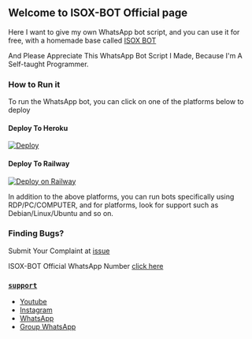 ## Welcome to ISOX-BOT Official page

Here I want to give my own WhatsApp bot script, and you can use it for free, with a homemade base called [ISOX BOT](https://github.com/Arifirazzaq2001/ISOX-BOT)

And Please Appreciate This WhatsApp Bot Script I Made, Because I'm A Self-taught Programmer.

### How to Run it

To run the WhatsApp bot, you can click on one of the platforms below to deploy

#### Deploy To Heroku
[![Deploy](https://www.herokucdn.com/deploy/button.svg)](https://heroku.com/deploy?template=https://github.com/Arifirazzaq2001/ISOX-BOT)

#### Deploy To Railway
[![Deploy on Railway](https://railway.app/button.svg)](https://railway.app/new/template?template=https://github.com/Arifirazzaq2001/ISOX-BOT)

In addition to the above platforms, you can run bots specifically using RDP/PC/COMPUTER, and for platforms, look for support such as Debian/Linux/Ubuntu and so on.

### Finding Bugs?
Submit Your Complaint at [issue](https://github.com/Arifirazzaq2001/ISOX-BOT/issue)

ISOX-BOT Official WhatsApp Number [click here](https://wa.me/6285934360746)

### [`support`](https://github.com/Arifirazzaq2001)
* [Youtube](https://youtube.com/channel/UCoDF8iQJAJ_KSNGEXqilRxQ)
* [Instagram](https://instagram.com/arifirazzaq2001)
* [WhatsApp](https://wa.me/6281261324817)
* [Group WhatsApp](https://chat.whatsapp.com/E62nTzyG5Nh5kTGQrbx25F)





